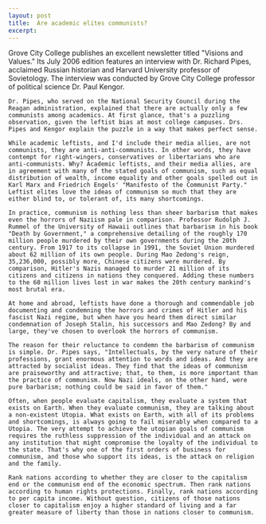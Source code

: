 ```yaml
---
layout: post
title:  Are academic elites communists?
excerpt:
---
```












Grove City College publishes an excellent newsletter titled "Visions and Values." Its July 2006 edition features an interview with Dr. Richard Pipes, acclaimed Russian historian and Harvard University professor of Sovietology. The interview was conducted by Grove City College professor of political science Dr. Paul Kengor.

	Dr. Pipes, who served on the National Security Council during the Reagan administration, explained that there are actually only a few communists among academics. At first glance, that's a puzzling observation, given the leftist bias at most college campuses. Drs. Pipes and Kengor explain the puzzle in a way that makes perfect sense.

	While academic leftists, and I'd include their media allies, are not communists, they are anti-anti-communists. In other words, they have contempt for right-wingers, conservatives or libertarians who are anti-communists. Why? Academic leftists, and their media allies, are in agreement with many of the stated goals of communism, such as equal distribution of wealth, income equality and other goals spelled out in Karl Marx and Friedrich Engels' "Manifesto of the Communist Party." Leftist elites love the ideas of communism so much that they are either blind to, or tolerant of, its many shortcomings.

	In practice, communism is nothing less than sheer barbarism that makes even the horrors of Naziism pale in comparison. Professor Rudolph J. Rummel of the University of Hawaii outlines that barbarism in his book "Death by Government," a comprehensive detailing of the roughly 170 million people murdered by their own governments during the 20th century. From 1917 to its collapse in 1991, the Soviet Union murdered about 62 million of its own people. During Mao Zedong's reign, 35,236,000, possibly more, Chinese citizens were murdered. By comparison, Hitler's Nazis managed to murder 21 million of its citizens and citizens in nations they conquered. Adding these numbers to the 60 million lives lost in war makes the 20th century mankind's most brutal era.

	At home and abroad, leftists have done a thorough and commendable job documenting and condemning the horrors and crimes of Hitler and his fascist Nazi regime, but when have you heard them direct similar condemnation of Joseph Stalin, his successors and Mao Zedong? By and large, they've chosen to overlook the horrors of communism.

	The reason for their reluctance to condemn the barbarism of communism is simple. Dr. Pipes says, "Intellectuals, by the very nature of their professions, grant enormous attention to words and ideas. And they are attracted by socialist ideas. They find that the ideas of communism are praiseworthy and attractive; that, to them, is more important than the practice of communism. Now Nazi ideals, on the other hand, were pure barbarism; nothing could be said in favor of them."

	Often, when people evaluate capitalism, they evaluate a system that exists on Earth. When they evaluate communism, they are talking about a non-existent Utopia. What exists on Earth, with all of its problems and shortcomings, is always going to fail miserably when compared to a Utopia. The very attempt to achieve the utopian goals of communism requires the ruthless suppression of the individual and an attack on any institution that might compromise the loyalty of the individual to the state. That's why one of the first orders of business for communism, and those who support its ideas, is the attack on religion and the family.

	Rank nations according to whether they are closer to the capitalism end or the communism end of the economic spectrum. Then rank nations according to human rights protections. Finally, rank nations according to per capita income. Without question, citizens of those nations closer to capitalism enjoy a higher standard of living and a far greater measure of liberty than those in nations closer to communism.


